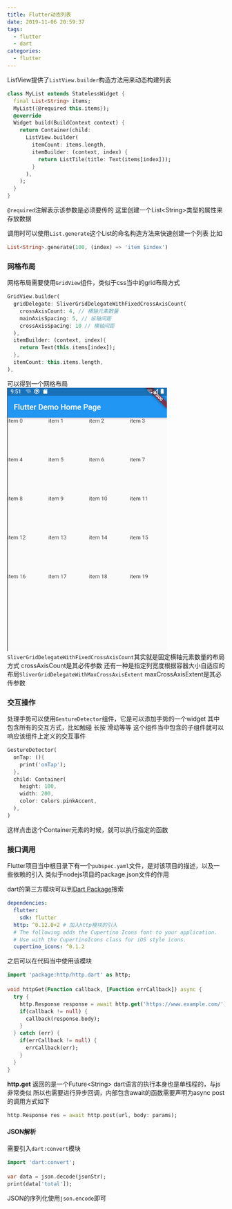 ```yaml
---
title: Flutter动态列表
date: 2019-11-06 20:59:37
tags: 
  - flutter
  - dart
categories: 
  - flutter
---
```


ListView提供了`ListView.builder`构造方法用来动态构建列表
<!-- more -->

```dart
class MyList extends StatelessWidget {
  final List<String> items;
  MyList({@required this.items});
  @override
  Widget build(BuildContext context) {
    return Container(child:
      ListView.builder(
        itemCount: items.length,
        itemBuilder: (context, index) {
          return ListTile(title: Text(items[index]));
        }
      ),
    );
  }
}
```
`@required`注解表示该参数是必须要传的
这里创建一个List&lt;String&gt;类型的属性来存放数据

调用时可以使用`List.generate`这个List的命名构造方法来快速创建一个列表
比如
```dart
List<String>.generate(100, (index) => 'item $index')
```

### 网格布局
网格布局需要使用`GridView`组件，类似于css当中的grid布局方式
```dart
GridView.builder(
  gridDelegate: SliverGridDelegateWithFixedCrossAxisCount(
    crossAxisCount: 4, // 横轴元素数量
    mainAxisSpacing: 5, // 纵轴间距
    crossAxisSpacing: 10 // 横轴间距
  ),
  itemBuilder: (context, index){
    return Text(this.items[index]);
  },
  itemCount: this.items.length,
),
```
可以得到一个网格布局
![GridView](/images/flutter/GridView.png)
`SliverGridDelegateWithFixedCrossAxisCount`其实就是固定横轴元素数量的布局方式
crossAxisCount是其必传参数
还有一种是指定列宽度根据容器大小自适应的布局`SliverGridDelegateWithMaxCrossAxisExtent`
maxCrossAxisExtent是其必传参数

### 交互操作
处理手势可以使用`GestureDetector`组件，它是可以添加手势的一个widget
其中包含所有的交互方式，比如触碰 长按 滑动等等
这个组件当中包含的子组件就可以响应该组件上定义的交互事件
```dart
GestureDetector(
  onTap: (){
    print('onTap');
  },
  child: Container(
    height: 100,
    width: 200,
    color: Colors.pinkAccent,
  ),
)
```
这样点击这个Container元素的时候，就可以执行指定的函数


### 接口调用
Flutter项目当中根目录下有一个`pubspec.yaml`文件，是对该项目的描述，以及一些依赖的引入
类似于nodejs项目的package.json文件的作用

dart的第三方模块可以到[Dart Package](https://pub.dev/)搜索
```yaml
dependencies:
  flutter:
    sdk: flutter
  http: ^0.12.0+2 # 加入http模块的引入
  # The following adds the Cupertino Icons font to your application.
  # Use with the CupertinoIcons class for iOS style icons.
  cupertino_icons: ^0.1.2
```
之后可以在代码当中使用该模块
```dart
import 'package:http/http.dart' as http;

void httpGet(Function callback, [Function errCallback]) async {
  try {
    http.Response response = await http.get('https://www.example.com/');
    if(callback != null) {
      callback(response.body);
    }
  } catch (err) {
    if(errCallback != null) {
      errCallback(err);
    }
  }
}
```
**http.get** 返回的是一个Future&lt;String&gt;
dart语言的执行本身也是单线程的，与js非常类似
所以也需要进行异步回调，内部包含await的函数需要声明为async
post的调用方式如下
```dart
http.Response res = await http.post(url, body: params);
```

#### JSON解析
需要引入`dart:convert`模块

```dart
import 'dart:convert';

var data = json.decode(jsonStr);
print(data['total']);
```
JSON的序列化使用`json.encode`即可
